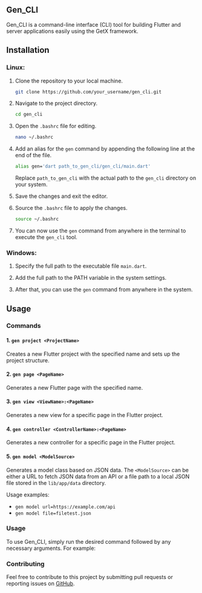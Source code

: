 ## Gen_CLI

Gen_CLI is a command-line interface (CLI) tool for building Flutter and server applications easily using the GetX framework.
## Installation

### Linux:

1. Clone the repository to your local machine.

    ```bash
    git clone https://github.com/your_username/gen_cli.git
    ```

2. Navigate to the project directory.

    ```bash
    cd gen_cli
    ```

3. Open the `.bashrc` file for editing.

    ```bash
    nano ~/.bashrc
    ```

4. Add an alias for the `gen` command by appending the following line at the end of the file.

    ```bash
    alias gen='dart path_to_gen_cli/gen_cli/main.dart'
    ```

   Replace `path_to_gen_cli` with the actual path to the `gen_cli` directory on your system.

5. Save the changes and exit the editor.

6. Source the `.bashrc` file to apply the changes.

    ```bash
    source ~/.bashrc
    ```

7. You can now use the `gen` command from anywhere in the terminal to execute the `gen_cli` tool.

### Windows:

1. Specify the full path to the executable file `main.dart`.

2. Add the full path to the PATH variable in the system settings.

3. After that, you can use the `gen` command from anywhere in the system.

## Usage
### Commands

#### 1. `gen project <ProjectName>`
Creates a new Flutter project with the specified name and sets up the project structure.

#### 2. `gen page <PageName>`
Generates a new Flutter page with the specified name.

#### 3. `gen view <ViewName>:<PageName>`
Generates a new view for a specific page in the Flutter project.

#### 4. `gen controller <ControllerName>:<PageName>`
Generates a new controller for a specific page in the Flutter project.

#### 5. `gen model <ModelSource>`
Generates a model class based on JSON data. The `<ModelSource>` can be either a URL to fetch JSON data from an API or a file path to a local JSON file stored in the `lib/app/data` directory.

Usage examples:
- `gen model url=https://example.com/api`
- `gen model file=filetest.json`

### Usage
To use Gen_CLI, simply run the desired command followed by any necessary arguments. For example:



### Contributing
Feel free to contribute to this project by submitting pull requests or reporting issues on [GitHub](link-to-your-github-repository).
